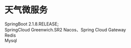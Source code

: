 # 天气微服务
SpringBoot 2.1.8.RELEASE;  
SpringCloud Greenwich.SR2 Nacos、Spring Cloud Gateway  
Redis  
Mysql  

